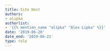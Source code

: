```yaml
---
title: Site Host
authors:
- alipka
authorlist:
- '{{% mention_name "alipka" "Alex Lipka" %}}'
date: '2019-06-20'
date_end: '2019-06-21'
type: role
---
```

